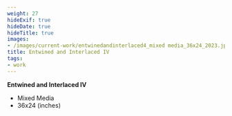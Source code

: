 ```yaml
---
weight: 27
hideExif: true
hideDate: true
hideTitle: true
images:
- /images/current-work/entwinedandinterlaced4_mixed media_36x24_2023.jpg
title: Entwined and Interlaced IV
tags:
- work
---
```

**Entwined and Interlaced IV**
- Mixed Media
- 36x24 (inches)
